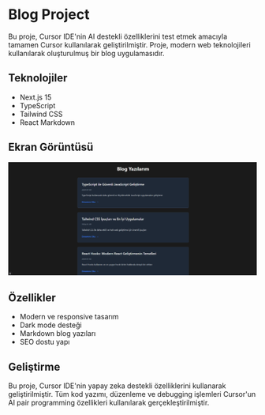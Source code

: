# Blog Project

Bu proje, Cursor IDE'nin AI destekli özelliklerini test etmek amacıyla tamamen Cursor kullanılarak geliştirilmiştir. Proje, modern web teknolojileri kullanılarak oluşturulmuş bir blog uygulamasıdır.

## Teknolojiler

- Next.js 15
- TypeScript
- Tailwind CSS
- React Markdown

## Ekran Görüntüsü

![Blog Ana Sayfa](./public/blog-screenshot.png)

## Özellikler

- Modern ve responsive tasarım
- Dark mode desteği
- Markdown blog yazıları
- SEO dostu yapı

## Geliştirme

Bu proje, Cursor IDE'nin yapay zeka destekli özelliklerini kullanarak geliştirilmiştir. Tüm kod yazımı, düzenleme ve debugging işlemleri Cursor'un AI pair programming özellikleri kullanılarak gerçekleştirilmiştir.
